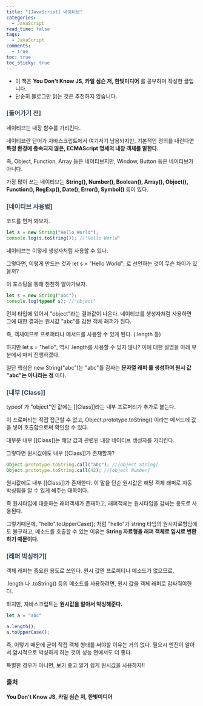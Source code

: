 ```yaml
---
title: "[JavaScript] 네이티브"
categories:
  - JavaScript
read_time: false
tags:
  - JavaScript
comments:
  - true
toc: true
toc_sticky: true
---
```


* 이 책은 __You Don't Know JS, 카일 심슨 저, 한빛미디어__ 를 공부하며 작성한 글입니다.
* 단순히 블로그만 읽는 것은 추천하지 않습니다.

### <span style="color:#34495e">[들어가기 전]</span>

네이티브는 내장 함수를 가리킨다.

네이티브란 단어가 자바스크립트에서 여기저기 남용되지만, 기본적인 정의를 내린다면 __특정 환경에 종속되지 않은, ECMAScript 명세의 내장 객체를 말한다.__

즉, Object, Function, Array 등은 네이티브지만, Window, Button 등은 네이티브가 아니다.

가장 많이 쓰는 네이티브는 __String(), Number(), Boolean(), Array(), Object(), Function(), RegExp(), Date(), Error(), Symbol()__ 등이 있다.

### <span style="color:#34495e">[네이티브 사용법]</span>

코드를 먼저 봐보자.

```javascript
let s = new String("Hello World");
console.log(s.toString()); //"Hello World"
```

네이티브는 이렇게 생성자처럼 사용할 수 있다. 

그렇다면, 이렇게 만드는 것과 let s = "Hello World"; 로 선언하는 것이 무슨 차이가 있을까?

이 포스팅을 통해 천천히 알아가보자.

```javascript
let s = new String("abc");
console.log(typeof s); //"object"
```

먼저 타입에 있어서 "object"라는 결과값이 나온다. 네이티브를 생성자처럼 사용하면 그에 대한 결과는 원시값 "abc"를 감싼 객체 래퍼가 된다.

즉, 객체이므로 프로퍼티나 메서드를 사용할 수 있게 된다. (.length 등)

하지만 let s = "hello"; 역시 .length를 사용할 수 있지 않나? 이에 대한 설명을 아래 부분에서 마저 진행하겠다.

일단 핵심은 new String("abc")는 "abc"를 감싸는 __문자열 래퍼 를 생성하며 원시 값 "abc"는 아니라는 점__ 이다.

### <span style="color:#34495e">[내부 [Class]]</span>

typeof 가 "object"인 값에는 [[Class]]라는 내부 프로퍼티가 추가로 붙는다.

이 프로퍼티는 직접 접근할 수 없고, Object.prototype.toString() 이라는 메서드에 값을 넣어 호출함으로써 확인할 수 있다.

대부분 내부 [[Class]]는 해당 값과 관련된 내장 네이티브 생성자를 가리킨다.

그렇다면 원시값에도 내부 [[Class]]가 존재할까?

```javascript
Object.prototype.toString.call("abc"); //[object String]
Object.prototype.toString.call(42); //[object Number]
```

원시값에도 내부 [[Class]]가 존재한다. 이 말을 단순 원시값은 해당 객체 래퍼로 자동 박싱됨을 알 수 있게 해주는 대목이다.

즉 원시타입에 대응하는 래퍼객체가 존재하고, 래퍼객체는 원시타입을 감싸는 용도로 사용된다.

그렇기때문에, "hello".toUpperCase(); 처럼 "hello"가 string 타입의 원시자료형임에도 불구하고, 메소드를 호출할 수 있는 이유는 __String 자료형을 래퍼 객체로 임시로 변환하기 때문이다.__

### <span style="color:#34495e">[래퍼 박싱하기]</span>

객체 래퍼는 중요한 용도로 쓰인다. 원시 값엔 프로퍼티나 메소드가 없으므로,

.length 나 .toString() 등의 메소드를 사용하려면, 원시 값을 객체 래퍼로 감싸줘야한다.

하지만, 자바스크립트는 __원시값을 알아서 박싱해준다.__

```javascript
let a = "abc"

a.length();
a.toUpperCase();
```

즉, 이렇기 때문에 굳이 직접 객체 형태를 써야할 이유는 거의 없다. 필요시 엔진이 알아서 암시적으로 박싱하게 하는 것이 성능 면에서도 더 좋다.

특별한 경우가 아니면, 보기 좋고 알기 쉽게 원시값을 사용하자!!

### 출처

__You Don't Know JS, 카일 심슨 저, 한빛미디어__
